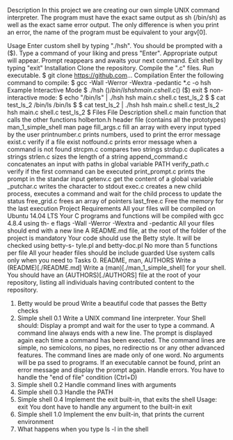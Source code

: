 Description
In this project we are creating our own simple UNIX command interpreter. The program must have the exact same output as sh (/bin/sh) as well as the exact same error output. The only difference is when you print an error, the name of the program must be equivalent to your argv[0].

Usage
Enter custom shell by typing "./hsh". You should be prompted with a ($).
Type a command of your liking and press "Enter".
Appropriate output will appear.
Prompt reappears and awaits your next command.
Exit shell by typing "exit"
Installation
Clone the repository. Compile the ".c" files. Run executable.
$ git clone https://github.com...
Compilation
Enter the following command to compile:
$ gcc -Wall -Werror -Wextra -pedantic *.c -o hsh
Example
Interactive Mode
$ ./hsh
($) /bin/ls
hsh main.c shell.c
($)
($) exit
$
non-interactive mode:
$ echo "/bin/ls" | ./hsh
hsh main.c shell.c test_ls_2
$
$ cat test_ls_2
/bin/ls
/bin/ls
$
$ cat test_ls_2 | ./hsh
hsh main.c shell.c test_ls_2
hsh main.c shell.c test_ls_2
$
Files
File	Description
shell.c	main function that calls the other functions
holberton.h	header file (contains all the prototypes)
man_1_simple_shell	man page
fill_args.c	fill an array with every input typed by the user
printnumber.c	prints numbers, used to print the error message
exist.c	verify if a file exist
notfound.c	prints error message when a command is not found
strcpm.c	compares two strings
strdup.c	duplicates a strings
strlen.c	sizes the length of a string
append_command.c	concatenates an input with paths in global variable PATH
verify_path.c	verify if the first command can be executed
print_prompt.c	prints the prompt in the standar input
getenv.c	get the content of a global variable
_putchar.c	writes the character to stdout
exec.c	creates a new child process, executes a command and wait for the child process to update the status
free_grid.c	frees an array of pointers
last_free.c	Free the memory for the last execution
Project Requirements
All your files will be compiled on Ubuntu 14.04 LTS
Your C programs and functions will be compiled with gcc 4.8.4 using th- e flags -Wall -Werror -Wextra and -pedantic
All your files should end with a new line
A README.md file, at the root of the folder of the project is mandatory
Your code should use the Betty style. It will be checked using betty-s- tyle.pl and betty-doc.pl
No more than 5 functions per file
All your header files should be include guarded
Use system calls only when you need to
Tasks
0. README, man, AUTHORS
Write a (README)[./README.md]
Write a (man)[./man_1_simple_shell] for your shell.
You should have an (AUTHORS)[./AUTHORS] file at the root of your repository, listing all individuals having contributed content to the repository.
1. Betty would be proud
Write a beautiful code that passes the Betty checks
2. Simple shell 0.1
Write a UNIX command line interpreter.
Your Shell should:
Display a prompt and wait for the user to type a command. A command line always ends with a new line.
The prompt is displayed again each time a command has been executed.
The command lines are simple, no semicolons, no pipes, no redirectio ns or any other advanced features.
The command lines are made only of one word. No arguments will be pa ssed to programs.
If an executable cannot be found, print an error message and display the prompt again.
Handle errors.
You have to handle the "end of file" condition (Ctrl+D)
3. Simple shell 0.2
Handle command lines with arguments
4. Simple shell 0.3
Handle the PATH
5. Simple shell 0.4
Implement the exit built-in, that exits the shell
Usage: exit
You dont have to handle any argument to the built-in exit
6. Simple shell 1.0
Implement the env built-in, that prints the current environment
7. What happens when you type ls -l in the shell

